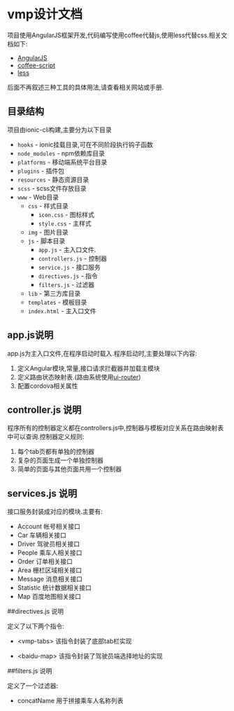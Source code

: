 # vmp设计文档

项目使用AngularJS框架开发,代码编写使用coffee代替js,使用less代替css.相关文档如下:

* [AngularJS](https://www.angularjs.org/)
* [coffee-script](http://coffeescript.org/)
* [less](http://lesscss.org/)

后面不再叙述三种工具的具体用法,请查看相关网站或手册.

## 目录结构

项目由ionic-cli构建,主要分为以下目录

* `hooks` - ionic挂载目录,可在不同阶段执行钩子函数
* `node_modules` - npm依赖库目录
* `platforms` - 移动端系统平台目录
* `plugins` - 插件包
* `resources` - 静态资源目录
* `scss` - scss文件存放目录
* `www` - Web目录  
  + `css` - 样式目录
    - `icon.css` - 图标样式
    - `style.css` - 主样式
  + `img` - 图片目录
  + `js` - 脚本目录
    - `app.js` - 主入口文件.
    - `controllers.js` - 控制器
    - `service.js` - 接口服务
    - `directives.js` - 指令
    - `filters.js` - 过滤器
  + `lib` - 第三方库目录
  + `templates` - 模板目录
  + `index.html` - 主入口文件

## app.js说明

app.js为主入口文件,在程序启动时载入.程序启动时,主要处理以下内容:

1. 定义Angular模块,常量,接口请求拦截器并加载主模块
2. 定义路由状态映射表.(路由系统使用[ui-router](https://github.com/angular-ui/ui-router))
3. 配置cordova相关属性

## controller.js 说明

程序所有的控制器定义都在controllers.js中,控制器与模板对应关系在路由映射表中可以查询.控制器定义规则:

1. 每个tab页都有单独的控制器
2. 复杂的页面生成一个单独控制器
3. 简单的页面与其他页面共用一个控制器

## services.js 说明

接口服务封装成对应的模块.主要有:

* Account 帐号相关接口
* Car 车辆相关接口
* Driver 驾驶员相关接口
* People 乘车人相关接口
* Order 订单相关接口
* Area 栅栏区域相关接口
* Message  消息相关接口
* Statistic 统计数据相关接口
* Map 百度地图相关接口

##directives.js 说明

定义了以下两个指令:

* <vmp-tabs\>
  该指令封装了底部tab栏实现

* <baidu-map\>
  该指令封装了驾驶员端选择地址的实现

##filters.js 说明

定义了一个过滤器:

* concatName
  用于拼接乘车人名称列表
